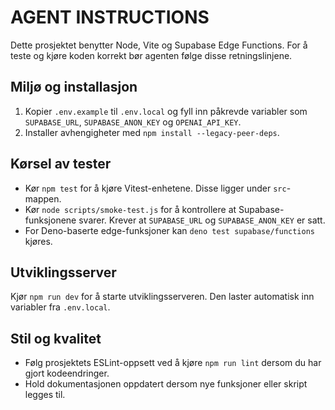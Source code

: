 # AGENT INSTRUCTIONS

Dette prosjektet benytter Node, Vite og Supabase Edge Functions. For å teste og kjøre koden korrekt bør agenten følge disse retningslinjene.

## Miljø og installasjon

1. Kopier `.env.example` til `.env.local` og fyll inn påkrevde variabler som `SUPABASE_URL`, `SUPABASE_ANON_KEY` og `OPENAI_API_KEY`.
2. Installer avhengigheter med `npm install --legacy-peer-deps`.

## Kørsel av tester

- Kør `npm test` for å kjøre Vitest-enhetene. Disse ligger under `src`-mappen.
- Kør `node scripts/smoke-test.js` for å kontrollere at Supabase-funksjonene svarer. Krever at `SUPABASE_URL` og `SUPABASE_ANON_KEY` er satt.
- For Deno-baserte edge-funksjoner kan `deno test supabase/functions` kjøres.

## Utviklingsserver

Kjør `npm run dev` for å starte utviklingsserveren. Den laster automatisk inn variabler fra `.env.local`.

## Stil og kvalitet

- Følg prosjektets ESLint-oppsett ved å kjøre `npm run lint` dersom du har gjort kodeendringer.
- Hold dokumentasjonen oppdatert dersom nye funksjoner eller skript legges til.

